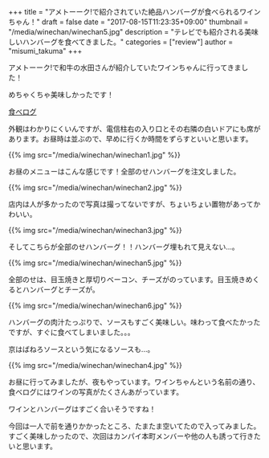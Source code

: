 +++
title = "アメトーーク!で紹介されていた絶品ハンバーグが食べられるワインちゃん！"
draft = false
date = "2017-08-15T11:23:35+09:00"
thumbnail = "/media/winechan/winechan5.jpg"
description = "テレビでも紹介される美味しいハンバーグを食べてきました。"
categories = ["review"]
author = "misumi_takuma"
+++

アメトーーク!で和牛の水田さんが紹介していたワインちゃんに行ってきました！

<!--more-->

めちゃくちゃ美味しかったです！

[食べログ](https://tabelog.com/osaka/A2701/A270106/27015175/)

外観はわかりにくいんですが、電信柱右の入り口とその右隣の白いドアにも席があります。お昼時は並ぶので、早めに行くか時間をずらすといいと思います。

{{% img src="/media/winechan/winechan1.jpg" %}}

お昼のメニューはこんな感じです！全部のせハンバーグを注文しました。

{{% img src="/media/winechan/winechan2.jpg" %}}

店内は人が多かったので写真は撮ってないですが、ちょいちょい置物があってかわいい。

{{% img src="/media/winechan/winechan3.jpg" %}}

そしてこちらが全部のせハンバーグ！！ハンバーグ埋もれて見えない...。

{{% img src="/media/winechan/winechan5.jpg" %}}

全部のせは、目玉焼きと厚切りベーコン、チーズがのっています。目玉焼きめくるとハンバーグとチーズが。

{{% img src="/media/winechan/winechan6.jpg" %}}

ハンバーグの肉汁たっぷりで、ソースもすごく美味しい。味わって食べたかったですが、すぐに食べてしまいました。。。

京はばねろソースという気になるソースも...。

{{% img src="/media/winechan/winechan4.jpg" %}}

お昼に行ってみましたが、夜もやっています。ワインちゃんという名前の通り、食べログにはワインの写真がたくさんあがっています。

ワインとハンバーグはすごく合いそうですね！

今回は一人で前を通りかかったところ、たまたま空いてたので入ってみました。すごく美味しかったので、次回はカンパイ本町メンバーや他の人も誘って行きたいと思います。
